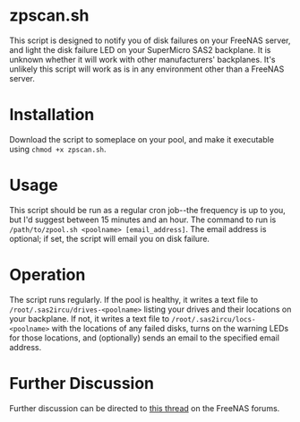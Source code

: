 # zpscan.sh
This script is designed to notify you of disk failures on your FreeNAS server, and light the disk failure LED on your SuperMicro SAS2 backplane.  It is unknown whether it will work with other manufacturers' backplanes.  It's unlikely this script will work as is in any environment other than a FreeNAS server.

# Installation
Download the script to someplace on your pool, and make it executable using `chmod +x zpscan.sh`.

# Usage
This script should be run as a regular cron job--the frequency is up to you, but I'd suggest between 15 minutes and an hour.  The command to run is `/path/to/zpool.sh <poolname> [email_address]`.  The email address is optional; if set, the script will email you on disk failure.

# Operation
The script runs regularly.  If the pool is healthy, it writes a text file to `/root/.sas2ircu/drives-<poolname>` listing your drives and their locations on your backplane.  If not, it writes a text file to `/root/.sas2ircu/locs-<poolname>` with the locations of any failed disks, turns on the warning LEDs for those locations, and (optionally) sends an email to the specified email address.

# Further Discussion
Further discussion can be directed to [this thread](https://forums.freenas.org/index.php?resources/disk-failure-leds-for-supermicro-sas-backplanes.74/) on the FreeNAS forums.
